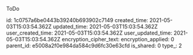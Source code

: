 ToDo

id: 1c0757a6be0443b39240b693902c7149
created_time: 2021-05-03T15:03:54.362Z
updated_time: 2021-05-03T15:03:54.362Z
user_created_time: 2021-05-03T15:03:54.362Z
user_updated_time: 2021-05-03T15:03:54.362Z
encryption_cipher_text: 
encryption_applied: 0
parent_id: e5008a2f0e984da584c9d6fc30e63cfd
is_shared: 0
type_: 2